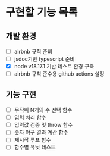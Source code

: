 # 구현할 기능 목록

## 개발 환경

- [ ] airbnb 규칙 준비
- [ ] jsdoc기반 typescript 준비
- [x] node v18.17.1 기반 테스트 환경 구축
- [ ] airbnb 규칙 준수용 github actions 설정

## 기능 구현

- [ ] 무작위 N개의 수 선택 함수
- [ ] 입력 처리 함수
- [ ] 입력값 검증 및 throw 함수
- [ ] 숫자 야구 결과 계산 함수
- [ ] 재시작 루프 함수
- [ ] 함수별 유닛 테스트
